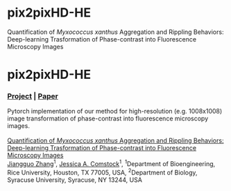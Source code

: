 # pix2pixHD-HE
Quantification of *Myxococcus xanthus* Aggregation and Rippling Behaviors: Deep-learning Trasformation of Phase-contrast into Fluorescence Microscopy Images

# pix2pixHD-HE
### [Project](https://github.com/IgoshinLab/pix2pixHD-HE/) | [Paper]() <br>
Pytorch implementation of our method for high-resolution (e.g. 1008x1008) image transformation of phase-contrast into fluorescence microscopy images. <br><br>
[Quantification of *Myxococcus xanthus* Aggregation and Rippling Behaviors: Deep-learning Trasformation of Phase-contrast into Fluorescence Microscopy Images](https://github.com/IgoshinLab/pix2pixHD-HE/)  
 [Jiangguo Zhang](https://JiangguoZhang.github.io/)<sup>1</sup>, [Jessica A. Comstock]()<sup>1</sup>, 
 <sup>1</sup>Department of Bioengineering, Rice University, Houston, TX 77005, USA, <sup>2</sup>Department of Biology, Syracuse University, Syracuse, NY 13244, USA  
